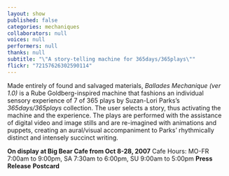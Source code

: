 ```yaml
---
layout: show
published: false
categories: mechaniques
collaborators: null
voices: null
performers: null
thanks: null
subtitle: "\"A story-telling machine for 365days/365plays\""
flickr: "72157626302590114"
---
```


Made entirely of found and salvaged materials, _Ballades Mechanique (ver 1.0)_ is a Rube Goldberg-inspired machine that fashions an individual sensory experience of 7 of 365 plays by Suzan-Lori Parks’s _365days/365plays_ collection. The user selects a story, thus activating the machine and the experience. The plays are performed with the assistance of digital video and image stills and are re-imagined with animations and puppets, creating an aural/visual accompaniment to Parks’ rhythmically distinct and intensely succinct writing.

**On display at Big Bear Cafe from Oct 8-28, 2007**
Cafe Hours: MO-FR 7:00am to 9:00pm, SA 7:30am to 6:00pm, SU 9:00am to 5:00pm
**Press Release**
**Postcard**